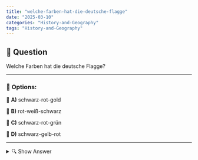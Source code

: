 ```yaml
---
title: "welche-farben-hat-die-deutsche-flagge"
date: "2025-03-10"
categories: "History-and-Geography"
tags: "History-and-Geography"
---
```


## 📌 **Question**

Welche Farben hat die deutsche Flagge?



---

### 📝 **Options:**

🔘 **A)** schwarz-rot-gold

🔘 **B)** rot-weiß-schwarz

🔘 **C)** schwarz-rot-grün

🔘 **D)** schwarz-gelb-rot

---

<details>
  <summary>🔍 Show Answer</summary>

  <p>
💡  <b>Correct Answer:</b>  a
  </p>
  <p>
    📖<b>Explanation:</b>
    Die deutsche Flagge ist ein wichtiges nationales Symbol, das die Identität und Geschichte Deutschlands widerspiegelt. Sie besteht aus drei horizontalen Streifen, deren Farben eine besondere Bedeutung haben. Historisch gesehen repräsentieren die Farben Schwarz, Rot und Gold Freiheit und Einheit. Das Wissen um die korrekten Farben der Flagge ist grundlegend für das Verständnis deutscher Symbole und patriotischer Darstellungen. In verschiedenen Kontexten, wie Bildung und öffentliche Veranstaltungen, wird die Flagge verwendet, um nationale Stolz und Zugehörigkeit zu zeigen. Daher ist es wichtig, die richtigen Farben zu kennen und zu erkennen.
  </p>
</details>
